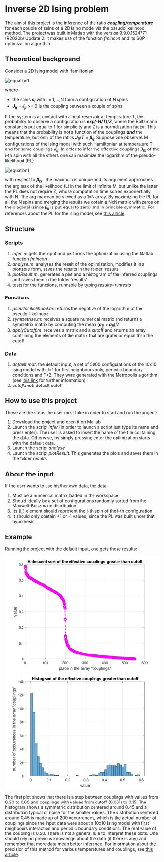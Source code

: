 # Inverse 2D Ising problem

The aim of this project is the inference of the ratio ***coupling/temperature*** for each couple of spins of a 2D Ising model via the pseudolikelihood method. The project was built in Matlab with the version 9.9.0.1524771 (R2020b) Update 2. It makes use of the function *fmincon* and its SQP optimization algorithm.

## Theoretical background

Consider a 2D Ising model with Hamiltonian

![equation1](https://latex.codecogs.com/gif.latex?H&space;=&space;-\sum_{i%3Cj}J_{ij}s_{i}s_{j})

where
- the spins ***s<sub>i*** with i = 1,...,N form a configuration of N spins
- ***J<sub>ij*** = ***J<sub>ji*** >= 0 is the coupling between a couple of spins
  
If the system is at contact with a heat reservoir at temperature T, the probability to observe a configuration is ***exp(-H/T)***/***Z***, where the Boltzmann constant is put equal to 1 for simplicity and Z is a normalization factor. This means that the probability is not a function of the couplings ***and*** the temperature, but only of the ratios ***J<sub>ij***/***T*** = ***β<sub>ij***.
Suppose one observes M configurations of the Ising model with such Hamiltonian at temperature T and for some couplings ***J<sub>ij***. In order to infer the effective couplings ***β<sub>ix*** of the i-th spin with all the others one can maximize the logarithm of the pseudo-likelihood (PL)

![equation1](https://latex.codecogs.com/gif.latex?PL(\beta_{ix})&space;=&space;\frac{1}{M}\log{\prod_{\mu=1}^{M}{p(s_{i}^{(\mu)}|[s_{j}]_{j!=i}^{(\mu)})}=-\frac{1}{M}\sum_{\mu=1}^{M}{\log[1+e^{-2s_{i}^{(\mu)}\sum_{j!=i}{\beta_{ij}s_{j}^{(\mu)}}}]})
  
with respect to ***β<sub>ix***. The maximum is unique and its argument approaches the arg max of the likelihood (L) in the limit of infinite M, but unlike the latter the PL does not require Z, whose computation time scales exponentially with N. 
The arg max can be viewed as a 1xN array. By maximizing the PL for all the N spins and merging the results we obtain a NxN matrix with zeros on the diagonal (since ***β<sub>ii*** is put equal to zero) and in principle symmetric.
  For references about the PL for the Ising model, see [this article](https://arxiv.org/abs/1702.01522).

## Structure
  
  ### Scripts
  1. *infer.m*: gets the input and performs the optimization using the Matlab function *fmincon*
  2. *analyse.m*: analyses the result of the optimization, modifies it in a plottable form, saves the results in the folder 'results'
  3. *plotResult.m*: generates a plot and a histogram of the inferred couplings and saves them in the folder 'results'
  4. tests for the functions, runnable by typing *results=runtests*
  ### Functions
  1. *pseudoLikelihood.m*: returns the negative of the logarithm of the pseudo-likelihood
  2. *symmetrise.m*: receives a square numerical matrix and returns a symmetrix matrix by computing the mean (***a<sub>ij*** + ***a<sub>ji***)/2
  3. *applyCutoff.m*: receives a matrix and a cutoff and returns an array containing the elements of the matrix that are grater or equal than the cutoff
  ### Data
  1. *default.mat*: the default input, a set of 5000 configurations of the 10x10 Ising model with J=1 for first neighbours only, periodic boundary conditions and T=2. They were generated with the Metropolis algorithm (see [this link](https://www.asc.ohio-state.edu/braaten.1/statphys/Ising_MatLab.pdf) for further information)
  2. *cutoff.mat*: default cutoff
  
  ## How to use this project
  
  These are the steps the user must take in order to start and run the project:
  1. Download the project and open it on Matlab
  2. Launch the script *infer* (in order to launch a script just type its name and press enter). The user is asked to insert the name of the file containing the data. Otherwise, by simply pressing enter the optimization starts with the dafault data.
  3. Launch the script *analyse*
  4. Launch the script *plotResult*. This generates the plots and saves them in the folder *results*
  
  ## About the input
 If the user wants to use his/her own data, the data
  1. Must be a numerical matrix loaded in the workspace
  2. Should ideally be a set of configurations randomly sorted from the Maxwell-Boltzmann distribution
  3. Its (i,j) element should represent the j-th spin of the i-th configuration
  4. It should only contain +1 or -1 values, since the PL was built under that hypothesis
  
  
  ## Example
  Running the project with the default input, one gets these results: 
  
  ![sorting.jpg](https://github.com/fdonat-cloud/inverseIsing2D/blob/master/sorting.jpg?raw=true)
  ![histogram.jpg](https://github.com/fdonat-cloud/inverseIsing2D/blob/master/histogram.jpg?raw=true)
  
The first plot shows that there is a step between couplings with values from 0.30 to 0.60 and couplings with values from cutoff (0.001) to 0.15. The histogram shows a symmetric distribution centered around 0.45 and a distribution typical of noise for the smaller values. The distribution centered around 0.45 is made up of 200 occurrences, which is the actual number of couplings since the input data were about a 10x10 Ising model with first neighbours interaction and periodic boundary conditions. The real value of the coupling is 0.50. 
  There is not a general rule to interpret these plots. One should rely on previous knowledge about the data (if there is any) and remember that more data mean better inference. For information about the precision of this method for various temperatures and couplings, see [this article](https://arxiv.org/abs/1702.01522).
 
  
  
